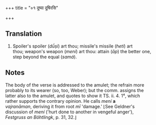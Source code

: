 +++
title = "०१ दूष्या दूषिरसि"

+++
## Translation
1. Spoiler's spoiler (*dū́ṣi*) art thou; missile's missile (*hetí*) art  
thou; weapon's weapon (*mení*) art thou: attain (*āp*) the better one,  
step beyond the equal (*samá*).

## Notes
The body of the verse is addressed to the amulet; the refrain more  
probably to its wearer (so, too, Weber); but the comm. assigns the  
latter also to the amulet, and quotes to show it TS. ii. 4. 1⁴, which  
rather supports the contrary opinion. He calls *mení* **a**  
*vajranāman*, deriving it from root *mī* 'damage.' ⌊See Geldner's  
discussion of *mení* ('hurt done to another in vengeful anger'),  
*Festgruss an Böhtlingk*, p. 31, 32.⌋
